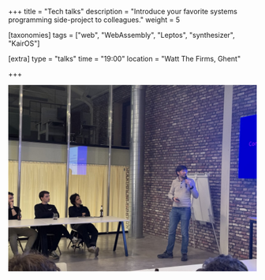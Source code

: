 +++
title = "Tech talks"
description = "Introduce your favorite systems programming side-project to colleagues."
weight = 5

[taxonomies]
tags = ["web", "WebAssembly", "Leptos", "synthesizer", "KairOS"]

[extra]
type = "talks"
time = "19:00"
location = "Watt The Firms, Ghent"

+++


![Hugo](/events/hugo.jpg)
